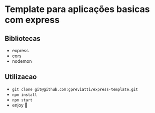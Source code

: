 # Template para aplicações basicas com express

## Bibliotecas
- express
- cors
- nodemon

## Utilizacao

- `git clone git@github.com:gpreviatti/express-template.git`
- `npm install`
- `npm start`
- enjoy 🎉
